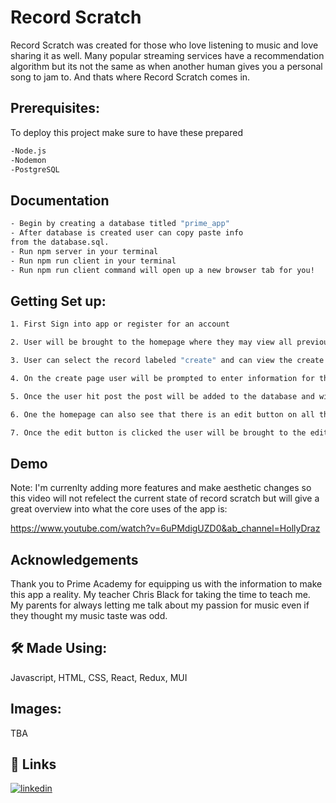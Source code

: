 
# Record Scratch
Record Scratch was created for those who love listening to music and love sharing it as well. Many popular streaming services have a recommendation algorithm but its not the same as when another human gives you a personal song to jam to. And thats where Record Scratch comes in. 


## Prerequisites:

To deploy this project make sure to have these prepared

```bash
-Node.js
-Nodemon
-PostgreSQL
```


## Documentation

```bash
- Begin by creating a database titled "prime_app" 
- After database is created user can copy paste info 
from the database.sql. 
- Run npm server in your terminal
- Run npm run client in your terminal
- Run npm run client command will open up a new browser tab for you!
```


## Getting Set up:



```bash
1. First Sign into app or register for an account

2. User will be brought to the homepage where they may view all previous posts

3. User can select the record labeled "create" and can view the create page

4. On the create page user will be prompted to enter information for their song of choice

5. Once the user hit post the post will be added to the database and will also appear on the homepage

6. One the homepage can also see that there is an edit button on all their posts -

7. Once the edit button is clicked the user will be brought to the edit page that has the corresponding information for that post
```
    
## Demo


Note: I'm currenlty adding more features and make aesthetic changes so this video will not refelect the current state of record scratch but will give a great overview into what the core uses of the app is:

https://www.youtube.com/watch?v=6uPMdigUZD0&ab_channel=HollyDraz


## Acknowledgements

Thank you to Prime Academy for equipping us with the information to make this app a reality. My teacher Chris Black for taking the time to teach me. My parents for always letting me talk about my passion for music even if they thought my music taste was odd.


## 🛠 Made Using:
Javascript, HTML, CSS, React, Redux, MUI

## Images:

TBA

## 🔗 Links

[![linkedin](https://img.shields.io/badge/linkedin-0A66C2?style=for-the-badge&logo=linkedin&logoColor=white)](https://www.linkedin.com/in/hollydr/)



